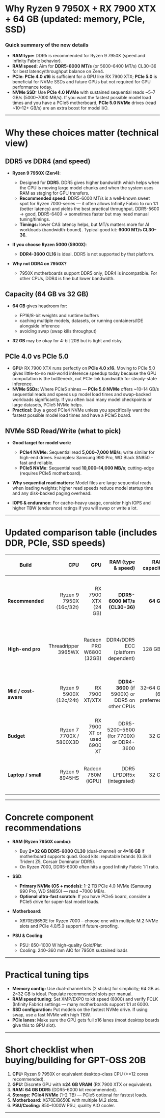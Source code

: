 
# Why **Ryzen 9 7950X + RX 7900 XTX + 64 GB** (updated: memory, PCIe, SSD)

### Quick summary of the new details

* **RAM type:** DDR5 is recommended for Ryzen 9 7950X (speed and Infinity Fabric behavior).
* **RAM speed:** Aim for **DDR5-6000 MT/s** (or 5600–6400 MT/s) CL30–36 for best latency/throughput balance on Zen4.
* **PCIe:** **PCIe 4.0 x16** is sufficient for a GPU like RX 7900 XTX; **PCIe 5.0** is beneficial for NVMe SSDs and future GPUs but not required for GPU performance today.
* **NVMe SSD:** Use **PCIe 4.0 NVMe** with sustained sequential reads ~5–7 GB/s (5000–7000 MB/s). If you want the fastest possible model load times and you have a PCIe5 motherboard, **PCIe 5.0 NVMe** drives (read ~10–12+ GB/s) are an extra boost for model I/O.

---

# Why these choices matter (technical view)

## DDR5 vs DDR4 (and speed)

* **Ryzen 9 7950X (Zen4)**:

  * Designed for **DDR5**. DDR5 gives higher bandwidth which helps when the CPU is moving large model chunks and when the system uses RAM as staging for GPU transfers.
  * **Recommended speed:** DDR5-6000 MT/s is a well-known sweet spot for Ryzen 7000-series — it often allows Infinity Fabric to run 1:1 (better latency) and yields the best practical throughput. DDR5-5600 → good, DDR5-6400 → sometimes faster but may need manual tuning/timings.
  * **Timings:** lower CAS latency helps, but MT/s matters more for AI workloads (bandwidth-bound). Typical good kit: **6000 MT/s CL30–36**.
* **If you choose Ryzen 5000 (5900X)**:

  * **DDR4-3600 CL16** is ideal. DDR5 is not supported by that platform.
* **Why not DDR4 on 7950X?**

  * 7950X motherboards support DDR5 only; DDR4 is incompatible. For other CPUs, DDR4 is fine but lower bandwidth.

## Capacity (64 GB vs 32 GB)

* **64 GB** gives headroom for:

  * FP16/8-bit weights and runtime buffers
  * caching multiple models, datasets, or running containers/IDE alongside inference
  * avoiding swap (swap kills throughput)
* **32 GB** may be okay for 4-bit 20B but is tight and risky.

## PCIe 4.0 vs PCIe 5.0

* **GPU:** RX 7900 XTX runs perfectly on **PCIe 4.0 x16**. Moving to PCIe 5.0 gives little-to-no real-world inference speedup today because the GPU computation is the bottleneck, not PCIe link bandwidth for steady-state inference.
* **NVMe SSDs:** Where PCIe5 shines — **PCIe 5.0 NVMe** offers ~10–14 GB/s sequential reads and speeds up model load times and swap-backed workloads significantly. If you often load many model checkpoints or large datasets, PCIe5 NVMe helps.
* **Practical:** Buy a good PCIe4 NVMe unless you specifically want the fastest possible model load times and have a PCIe5 board.

## NVMe SSD Read/Write (what to pick)

* **Good target for model work:**

  * **PCIe4 NVMe:** Sequential read **5,000–7,000 MB/s**; write similar for high-end drives. Examples: Samsung 990 Pro, WD Black SN850 – fast and reliable.
  * **PCIe5 NVMe:** Sequential read **10,000–14,000 MB/s**; cutting-edge (requires PCIe5 motherboard).
* **Why sequential read matters:** Model files are large sequential reads when loading weights; higher read speeds reduce model startup time and any disk-backed paging overhead.
* **IOPS & endurance:** For cache-heavy usage, consider high IOPS and higher TBW (endurance) ratings if you will swap or write a lot.

---

# Updated comparison table (includes DDR, PCIe, SSD speeds)

| Build                |                     CPU |                        GPU |                             RAM (type & speed) |            RAM capacity |                                     PCIe |                 NVMe suggestion (read/write) | Notes & expected t/s                                     |
| -------------------- | ----------------------: | -------------------------: | ---------------------------------------------: | ----------------------: | ---------------------------------------: | -------------------------------------------: | -------------------------------------------------------- |
| **Recommended**      | Ryzen 9 7950X (16c/32t) |        RX 7900 XTX (24 GB) |                   **DDR5-6000 MT/s (CL30-36)** |               **64 GB** | PCIe 4.0 x16 (PCIe5 ready mobo optional) | **PCIe4 NVMe: 5–7 GB/s** (PCIe5: 10–14 GB/s) | Best balance; smooth FP16/INT8 20B inference (~6–12 t/s) |
| **High-end pro**     |     Threadripper 3965WX |    Radeon PRO W6800 (32GB) |             DDR4/DDR5 ECC (platform dependent) |                 128 GB+ |                 PCIe4/PCIe5 server board |                     NVMe PCIe4/5: 7–12+ GB/s | Multi-model / heavy fine-tuning (10–20 t/s)              |
| **Mid / cost-aware** | Ryzen 9 5900X (12c/24t) |             RX 7900 XT/XTX | **DDR4-3600** (if 5900X) or DDR5 on other CPUs | 32–64 GB (64 preferred) |                                 PCIe 4.0 |                         PCIe4 NVMe: 5–7 GB/s | Good value; upgrade RAM to 64GB for FP16 20B (~4–9 t/s)  |
| **Budget**           | Ryzen 7 7700X / 5800X3D | RX 7900 XT or used 6900 XT |        DDR5-5200–5600 (for 7700X) or DDR4-3600 |                   32 GB |                                    PCIe4 |                          PCIe4 NVMe: ~5 GB/s | Can run quantized 20B (4-bit), slower (~3–6 t/s)         |
| **Laptop / small**   |          Ryzen 9 8945HS |         Radeon 780M (iGPU) |                      DDR5 LPDDR5x (integrated) |                   32 GB |                                        — |                           NVMe PCIe4: 5 GB/s | Can run 4-bit 20B but mostly CPU-bound (<1–2 t/s)        |

---

# Concrete component recommendations

* **RAM (Ryzen 7950X combo)**:

  * Buy **2×32 GB DDR5-6000 CL30** (dual-channel) or **4×16 GB** if motherboard supports quad. Good kits: reputable brands (G.Skill Trident Z5, Corsair Dominator DDR5).
  * On Ryzen 7000, DDR5-6000 often hits a good Infinity Fabric 1:1 ratio.
* **SSD**:

  * **Primary NVMe (OS + models):** 1–2 TB PCIe 4.0 NVMe (Samsung 990 Pro, WD SN850) — read ~7000 MB/s.
  * **Optional ultra-fast scratch:** If you have PCIe5 board, consider a PCIe5 drive for super-fast model loads.
* **Motherboard**:

  * X670E/B650E for Ryzen 7000 – choose one with multiple M.2 NVMe slots and PCIe 4.0/5.0 support if future-proofing.
* **PSU & Cooling**:

  * PSU: 850–1000 W high-quality Gold/Plat
  * Cooling: 240–360 mm AIO for 7950X sustained loads

---

# Practical tuning tips

* **Memory config:** Use dual-channel kits (2 sticks) for simplicity; 64 GB as 2×32 GB is ideal. Populate recommended slots per manual.
* **RAM speed tuning:** Set XMP/EXPO to kit speed (6000) and verify FCLK (Infinity Fabric) settings — many motherboards support 1:1 at 6000.
* **SSD configuration:** Put models on the fastest NVMe drive. If using swap, use a fast NVMe with high TBW.
* **PCIe lanes:** Make sure the GPU gets full x16 lanes (most desktop boards give this to GPU slot).

---

# Short checklist when buying/building for GPT-OSS 20B

1. **CPU:** Ryzen 9 7950X or equivalent desktop-class CPU (>=12 cores recommended).
2. **GPU:** Discrete GPU with **≥24 GB VRAM** (RX 7900 XTX or equivalent).
3. **RAM:** **64 GB DDR5** (DDR5-6000 kit recommended).
4. **Storage:** **PCIe4 NVMe** (1–2 TB) — PCIe5 optional for fastest loads.
5. **Motherboard:** X670E/B650E with multiple M.2 slots.
6. **PSU/Cooling:** 850–1000W PSU, quality AIO cooler.

---

